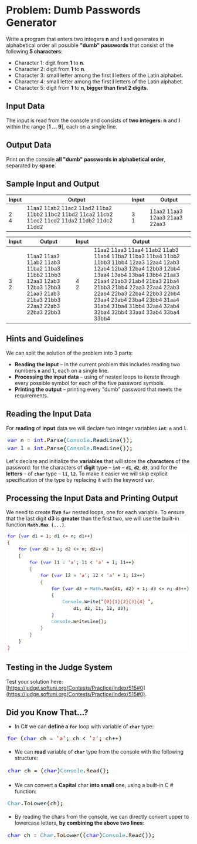 # Problem: Dumb Passwords Generator

Write a program that enters two integers **n** and **l** and generates in alphabetical order all possible  **"dumb" passwords** that consist of the following **5 characters**:
-	Character 1: digit from **1** to **n**.
-	Character 2: digit from **1** to **n**.
-	Character 3: small letter among the first **l** letters of the Latin alphabet.
-	Character 4: small letter among the first **l** letters of the Latin alphabet.
-	Character 5: digit from **1** to **n, bigger than first 2 digits**.

## Input Data

The input is read from the console and consists of **two integers: n** and **l** within the range [**1 … 9**], each on a single line.

## Output Data

Print on the console **all "dumb" passwords in alphabetical order**, separated by **space**.

## Sample Input and Output

| Input | Output | Input | Output |
| --- | --- | --- | --- |
|2<br>4|11aa2 11ab2 11ac2 11ad2 11ba2 11bb2 11bc2 11bd2 11ca2 11cb2 11cc2 11cd2 11da2 11db2 11dc2 11dd2|3<br>1|11aa2 11aa3 12aa3 21aa3 22aa3|

| Input | Output | Input | Output |
| --- | --- | --- | --- |
|3<br>2|11aa2 11aa3 11ab2 11ab3 11ba2 11ba3 11bb2 11bb3 12aa3 12ab3 12ba3 12bb3 21aa3 21ab3 21ba3 21bb3 22aa3 22ab3 22ba3 22bb3|4<br>2|11aa2 11aa3 11aa4 11ab2 11ab3 11ab4 11ba2 11ba3 11ba4 11bb2 11bb3 11bb4 12aa3 12aa4 12ab3 12ab4 12ba3 12ba4 12bb3 12bb4 13aa4 13ab4 13ba4 13bb4 21aa3 21aa4 21ab3 21ab4 21ba3 21ba4 21bb3 21bb4 22aa3 22aa4 22ab3 22ab4 22ba3 22ba4 22bb3 22bb4 23aa4 23ab4 23ba4 23bb4 31aa4 31ab4 31ba4 31bb4 32aa4 32ab4 32ba4 32bb4 33aa4 33ab4 33ba4 33bb4|

## Hints and Guidelines

We can split the solution of the problem into 3 parts:

* **Reading the input** – in the current problem this includes reading two numbers **`n`** and **`l`**, each on a single line.
* **Processing the input data** – using of nested loops to iterate through every possible symbol for each of the five password symbols.
* **Printing the output** – printing every "dumb" password that meets the  requirements.

## Reading the Input Data

For **reading** of **input** data we will declare two integer variables **`int`**: **`n`** and **`l`**.

![](/assets/chapter-7-exam-preparation-images/01.stupid-password-generator-1.png)

Let's declare and initialize the **variables** that will store the **characters** of the password: for the characters of **digit** type – **`int`** – **`d1`**, **`d2`**, **`d3`**, and for the **letters** – of **`char`** type – **`l1`**, **`l2`**. To make it easier we will skip explicit specification of the type by replacing it with the keyword **`var`**.

## Processing the Input Data and Printing Output

We need to create **five** **`for`** nested loops, one for each variable. To ensure that the last digit **d3** is **greater** than the first two, we will use the built-in function **`Math.Max (...)`**. 

![](/assets/chapter-7-exam-preparation-images/01.stupid-password-generator-2.png)

## Testing in the Judge System

Test your solution here: [https://judge.softuni.org/Contests/Practice/Index/515#0](https://judge.softuni.org/Contests/Practice/Index/515#0).

## Did you Know That…?

* In C# we can **define a `for`** loop with variable of **`char`** type:

![](/assets/chapter-7-exam-preparation-images/01.stupid-password-generator-3.png)

* We can **read** variable of **`char`** type from the console with the following structure:

![](/assets/chapter-7-exam-preparation-images/01.stupid-password-generator-4.png)
    
* We can convert a **Capital** char **into small** one, using a built-in C # function:
    
![](/assets/chapter-7-exam-preparation-images/01.stupid-password-generator-5.png)
    
* By reading the chars from the console, we can directly convert upper to lowercase letters, **by combining the above two lines**:

![](/assets/chapter-7-exam-preparation-images/01.stupid-password-generator-6.png)
